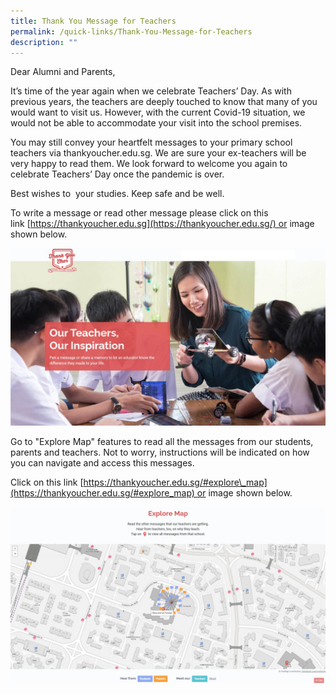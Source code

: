 ```yaml
---
title: Thank You Message for Teachers
permalink: /quick-links/Thank-You-Message-for-Teachers
description: ""
---
```

Dear Alumni and Parents,

It’s time of the year again when we celebrate Teachers’ Day. As with previous years, the teachers are deeply touched to know that many of you would want to visit us. However, with the current Covid-19 situation, we would not be able to accommodate your visit into the school premises.  

You may still convey your heartfelt messages to your primary school teachers via thankyoucher.edu.sg. We are sure your ex-teachers will be very happy to read them. We look forward to welcome you again to celebrate Teachers’ Day once the pandemic is over. 

Best wishes to  your studies. Keep safe and be well.

To write a message or read other message please click on this link [https://thankyoucher.edu.sg](https://thankyoucher.edu.sg/) or image shown below.

<a href="https://thankyoucher.edu.sg/">
	
![](/images/Thankyoucher%20Website.jpg)
	
</a>

Go to "Explore Map" features to read all the messages from our students, parents and teachers. Not to worry, instructions will be indicated on how you can navigate and access this messages. 

  

Click on this link [https://thankyoucher.edu.sg/#explore\_map](https://thankyoucher.edu.sg/#explore_map) or image shown below.

<a href="https://thankyoucher.edu.sg/#explore_map">
	
![](/images/Explore%20Map%20Thankyoucher%202021.jpg)

</a>